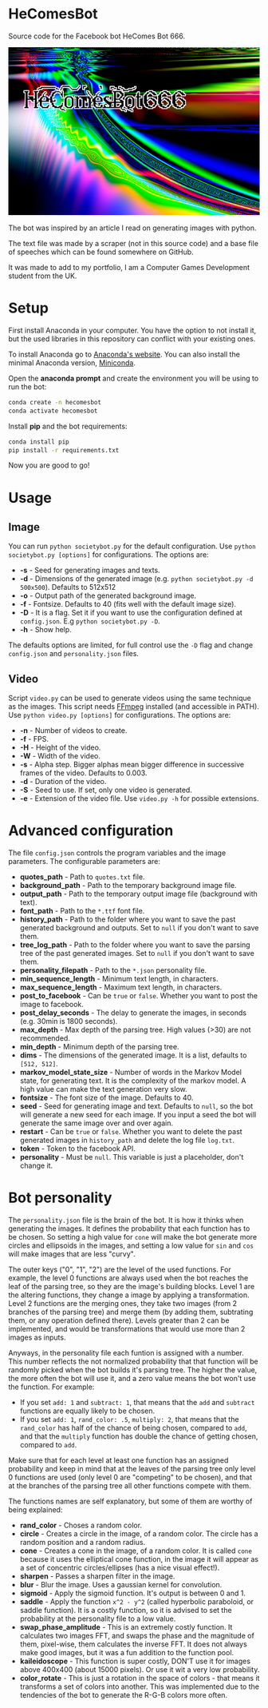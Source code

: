 # HeComesBot

Source code for the Facebook bot HeComes Bot 666.

![alt text](./example_image.png "Example of generated image")

The bot was inspired by an article I read on generating images with python. 

The text file was made by a scraper (not in this source code) and a base file of speeches
which can be found somewhere on GitHub.

It was made to add to my portfolio, I am a Computer Games Development student from the UK.

# Setup

First install Anaconda in your computer. You have the option to not install it, but the used libraries in this repository can conflict with your existing ones. 

To install Anaconda go to [Anaconda's website](https://www.anaconda.com/). You can also install the minimal Anaconda version, [Miniconda](https://docs.conda.io/en/latest/miniconda.html).

Open the **anaconda prompt** and create the environment you will be using to run the bot:
```bash
conda create -n hecomesbot
conda activate hecomesbot
```

Install **pip** and the bot requirements:
```bash
conda install pip
pip install -r requirements.txt
```

Now you are good to go!

# Usage

## Image

You can run `python societybot.py` for the default configuration.
Use `python societybot.py [options]` for configurations. The options are:
* **-s** - Seed for generating images and texts.
* **-d** - Dimensions of the generated image (e.g. `python societybot.py -d 500x500`). Defaults to 512x512
* **-o** - Output path of the generated background image.
* **-f** - Fontsize. Defaults to 40 (fits well with the default image size).
* **-D** - It is a flag. Set it if you want to use the configuration defined at `config.json`. E.g `python societybot.py -D`.
* **-h** - Show help.

The defaults options are limited, for full control use the `-D` flag and change `config.json` and `personality.json` files.

## Video

Script `video.py` can be used to generate videos using the same technique as the images. This script needs [FFmpeg](https://www.ffmpeg.org/) installed (and accessible in PATH).
Use `python video.py [options]` for configurations. The options are:
* **-n** - Number of videos to create.
* **-f** - FPS.
* **-H** - Height of the video.
* **-W** - Width of the video.
* **-s** - Alpha step. Bigger alphas mean bigger difference in successive frames of the video. Defaults to 0.003.
* **-d** - Duration of the video.
* **-S** - Seed to use. If set, only one video is generated.
* **-e** - Extension of the video file. Use `video.py -h` for possible extensions.

# Advanced configuration

The file `config.json` controls the program variables and the image parameters. The configurable parameters are:

* **quotes_path** - Path to `quotes.txt` file.
* **background_path** - Path to the temporary background image file.
* **output_path** - Path to the temporary output image file (background with text).
* **font_path** - Path to the `*.ttf` font file.
* **history_path** - Path to the folder where you want to save the past generated background and outputs. Set to `null` if you don't want to save them.
* **tree_log_path** - Path to the folder where you want to save the parsing tree of the past generated images. Set to `null` if you don't want to save them.
* **personality_filepath** - Path to the `*.json` personality file.
* **min_sequence_length** - Minimum text length, in characters.
* **max_sequence_length** - Maximum text length, in characters.
* **post_to_facebook** - Can be `true` or `false`. Whether you want to post the image to facebook.
* **post_delay_seconds** - The delay to generate the images, in seconds (e.g. 30min is 1800 seconds).
* **max_depth** - Max depth of the parsing tree. High values (>30) are not recommended.
* **min_depth** - Minimum depth of the parsing tree.
* **dims** - The dimensions of the generated image. It is a list, defaults to `[512, 512]`.
* **markov_model_state_size** - Number of words in the Markov Model state, for generating text. It is the complexity of the markov model. A high value can make the text generation very slow.
* **fontsize** - The font size of the image. Defaults to 40.
* **seed** - Seed for generating image and text. Defaults to `null`, so the bot will generate a new seed for each image. If you input a seed the bot will generate the same image over and over again.
* **restart** - Can be `true` or `false`. Whether you want to delete the past generated images in `history_path` and delete the log file `log.txt`.
* **token** - Token to the facebook API.
* **personality** - Must be `null`. This variable is just a placeholder, don't change it.

# Bot personality

The `personality.json` file is the brain of the bot. It is how it thinks when generating the images. It defines the probability that each function has to be chosen. So setting a high value for `cone` will make the bot generate more circles and ellipsoids in the images, and setting a low value for `sin` and `cos` will make images that are less "curvy".

The outer keys ("0", "1", "2") are the level of the used functions. For example, the level 0 functions are always used when the bot reaches the leaf of the parsing tree, so they are the image's building blocks. Level 1 are the altering functions, they change a image by applying a transformation. Level 2 functions are the merging ones, they take two images (from 2 branches of the parsing tree) and merge them (by adding them, subtrating them, or any operation defined there). Levels greater than 2 can be implemented, and would be transformations that would use more than 2 images as inputs.

Anyways, in the personality file each funtion is assigned with a number. This number reflects the not normalized probability that that function will be randomly picked when the bot builds it's parsing tree. The higher the value, the more often the bot will use it, and a zero value means the bot won't use the function. For example:

* If you set `add: 1` and `subtract: 1`, that means that the `add` and `subtract` functions are equally likely to be chosen. 
* If you set `add: 1`, `rand_color: .5`, `multiply: 2`, that means that the `rand_color` has half of the chance of being chosen, compared to `add`, and that the `multiply` function has double the chance of getting chosen, compared to `add`.

Make sure that for each level at least one function has an assigned probability and keep in mind that at the leaves of the parsing tree only level 0 functions are used (only level 0 are "competing" to be chosen), and that at the branches of the parsing tree all other functions compete with them.

The functions names are self explanatory, but some of them are worthy of being explained:

* **rand_color** - Choses a random color.
* **circle** - Creates a circle in the image, of a random color. The circle has a random position and a random radius.
* **cone** - Creates a cone in the image, of a random color. It is called `cone` because it uses the elliptical cone function, in the image it will appear as a set of concentric circles/ellipses (has a nice visual effect!).
* **sharpen** - Passes a sharpen filter in the image.
* **blur** - Blur the image. Uses a gaussian kernel for convolution.
* **sigmoid** - Apply the sigmoid function. It's output is between 0 and 1.
* **saddle** - Apply the function `x^2 - y^2` (called hyperbolic paraboloid, or saddle function). It is a costly function, so it is advised to set the probability at the personality file to a low value.
* **swap_phase_amplitude** - This is an extremely costly function. It calculates two images FFT, and swaps the phase and the magnitude of them, pixel-wise, them calculates the inverse FFT. It does not always make good images, but it was a fun addition to the function pool.
* **kaileidoscope** - This function is super costly, DON'T use it for images above 400x400 (about 15000 pixels). Or use it wit a very low probability.
* **color_rotate** - This is just a rotation in the space of colors - that means it transforms a set of colors into another. This was implemented due to the tendencies of the bot to generate the R-G-B colors more often.


